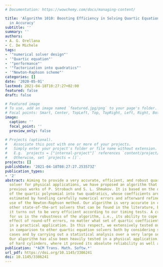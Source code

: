 ```yaml
---
# Documentation: https://wowchemy.com/docs/managing-content/

title: 'Algorithm 1010: Boosting Efficiency in Solving Quartic Equations with No Compromise
  in Accuracy'
subtitle: ''
summary: ''
authors:
- A. G. Orellana
- C. De Michele
tags:
- '"numerical solver design"'
- '"Quartic equation"'
- '"performance"'
- '"factorization into quadratics"'
- '"Newton-Raphson scheme"'
categories: []
date: '2020-05-01'
lastmod: 2021-04-18T10:27:27+02:00
featured: false
draft: false

# Featured image
# To use, add an image named `featured.jpg/png` to your page's folder.
# Focal points: Smart, Center, TopLeft, Top, TopRight, Left, Right, BottomLeft, Bottom, BottomRight.
image:
  caption: ''
  focal_point: ''
  preview_only: false

# Projects (optional).
#   Associate this post with one or more of your projects.
#   Simply enter your project's folder or file name without extension.
#   E.g. `projects = ["internal-project"]` references `content/project/deep-learning/index.md`.
#   Otherwise, set `projects = []`.
projects: []
publishDate: '2021-04-18T08:27:27.253573Z'
publication_types:
- '2'
abstract: Aiming to provide a very accurate, efficient, and robust quartic equation
  solver for physical applications, we have proposed an algorithm that builds on the
  previous works of P. Strobach and S. L. Shmakov. It is based on the decomposition
  of the quartic polynomial into two quadratics, whose coefficients are first accurately
  estimated by handling carefully numerical errors and afterward refined through the
  use of the Newton-Raphson method. Our algorithm is very accurate in comparison with
  other state-of-the-art solvers that can be found in the literature, but (most importantly)
  it turns out to be very efficient according to our timing tests. A crucial issue
  for us is the robustness of the algorithm, i.e., its ability to cope with the detrimental
  effect of round-off errors, no matter what set of quartic coefficients is provided
  in a practical application. In this respect, we extensively tested our algorithm
  in comparison to other quartic equation solvers both by considering specific extreme
  cases and by carrying out a statistical analysis over a very large set of quartics.
  Our algorithm has also been heavily tested in a physical application, i.e., simulations
  of hard cylinders, where it proved its absolute reliability as well as its efficiency.
publication: '*ACM Trans. Math. Softw.*'
url_pdf: https://doi.org/10.1145/3386241
doi: 10.1145/3386241
---
```

